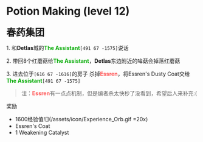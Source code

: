 # Potion Making (level 12)
<span style="font-size: 25px;">**春药集团**</span>

<span class="stage-index">1.</span> 和**Detlas**城的<font color=00AA00>**The Assistant**</font>`[491 67 -1575]`说话

<span class="stage-index">2.</span> 带回8个红蘑菇给<font color=00AA00>**The Assistant**</font>，**Detlas**东边附近的哞菇会掉落红蘑菇

<span class="stage-index">3.</span> 进去位于`[616 67 -1616]`的房子 杀掉<font color=FF5555>**Essren**</font>，将Essren's Dusty Coat交给<font color=00AA00>**The Assistant**</font>`[491 67 -1575]`

>注：<font color=FF5555>**Essren**</font>有一点点机制，但是编者杀太快秒了没看到，希望后人来补充:(

奖励

+ 1600经验值![](/assets/icon/Experience_Orb.gif =20x) 
+ Essren's Coat
+ 1 Weakening Catalyst
